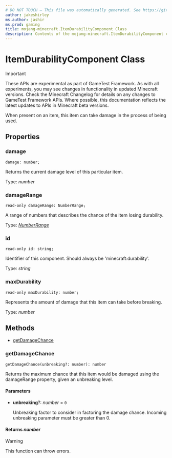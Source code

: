 ```yaml
---
# DO NOT TOUCH — This file was automatically generated. See https://github.com/Mojang/MinecraftScriptingApiDocsGenerator to modify descriptions, examples, etc.
author: jakeshirley
ms.author: jashir
ms.prod: gaming
title: mojang-minecraft.ItemDurabilityComponent Class
description: Contents of the mojang-minecraft.ItemDurabilityComponent class.
---
```

# ItemDurabilityComponent Class
>[!IMPORTANT]
>These APIs are experimental as part of GameTest Framework. As with all experiments, you may see changes in functionality in updated Minecraft versions. Check the Minecraft Changelog for details on any changes to GameTest Framework APIs. Where possible, this documentation reflects the latest updates to APIs in Minecraft beta versions.

When present on an item, this item can take damage in the process of being used.

## Properties
### **damage**
`damage: number;`

Returns the current damage level of this particular item.

Type: *number*


### **damageRange**
`read-only damageRange: NumberRange;`

A range of numbers that describes the chance of the item losing durability.

Type: [*NumberRange*](NumberRange.md)


### **id**
`read-only id: string;`

Identifier of this component. Should always be 'minecraft:durability'.

Type: *string*


### **maxDurability**
`read-only maxDurability: number;`

Represents the amount of damage that this item can take before breaking.

Type: *number*



## Methods
- [getDamageChance](#getdamagechance)
  
### **getDamageChance**
`
getDamageChance(unbreaking?: number): number
`

Returns the maximum chance that this item would be damaged using the damageRange property, given an unbreaking level.
#### **Parameters**
- **unbreaking**?: *number* = `0`
  
  Unbreaking factor to consider in factoring the damage chance. Incoming unbreaking parameter must be greater than 0.

#### **Returns** *number*

> [!WARNING]
> This function can throw errors.


